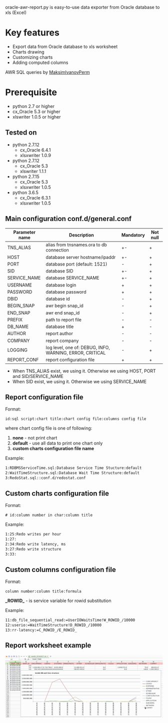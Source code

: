 oracle-awr-report.py is easy-to-use data exporter from Oracle database to xls (Excel)

# Key features
* Export data from Oracle database to xls worksheet
* Charts drawing
* Customizing charts
* Adding computed columns

AWR SQL queries by [MaksimIvanovPerm](https://github.com/MaksimIvanovPerm)

# Prerequisite
* python 2.7 or higher
* cx_Oracle 5.3 or higher
* xlswriter 1.0.5 or higher

## Tested on
* python 2.7.12
  * cx_Oracle 6.4.1
  * xlsxwriter 1.0.9
* python 2.7.12
  * cx_Oracle 5.3
  * xlswriter 1.1.1
* python 2.7.15
  * cx_Oracle 5.3
  * xlsxwriter 1.0.5
* python 3.6.5
  * cx_Oracle 6.3.1 
  * xlsxwriter 1.0.5

## Main configuration **conf.d/general.conf**
| Parameter name | Description                              		    | Mandatory | Not null
| -------------- | -------------------------------------------------------- | --------- | --------
| TNS_ALIAS      | alias from tnsnames.ora to db connection 		    | +-        | +
| HOST           | database server hostname/ipaddr			    | +-        | +
| PORT		 | database port (default: 1521)                            | -         | +
| SID            | database SID                                             | +-        | +
| SERVICE_NAME   | database SERVICE_NAME                                    | +-        | +
| USERNAME       | database login                            		    | +         | +
| PASSWORD       | database password                        		    | +         | +
| DBID		 | database id						    | -         | +
| BEGIN_SNAP     | awr begin snap_id  			                    | -         | +
| END_SNAP       | awr end snap_id                 		            | -         | +
| PREFIX         | path to report file                  		    | -         | -
| DB_NAME        | database title     			                    | +         | -
| AUTHOR         | report author                            		    | -         | -
| COMPANY        | report company            		                    | -         | -
| LOGGING        | log level, one of: DEBUG, INFO, WARNING, ERROR, CRITICAL | -         | +
| REPORT_CONF    | report configuration file 				    | +         | +

* When TNS_ALIAS exist, we using it. Otherwise we using HOST, PORT and SID/SERVICE_NAME
* When SID exist, we using it. Otherwise we using SERVICE_NAME

## Report configuration file
Format:
```
id:sql script:chart title:chart config file:columns config file
```
where chart config file is one of following:
1. **none** - not print chart
2. **default** - use all data to print one chart only
3. **custom charts configuration file name**

Example:
```
1:RDBMSServiceTime.sql:Database Service Time Stucture:default
2:WaitTimeStructure.sql:Database Wait Time Structure:default
3:RedoStat.sql::conf.d/redostat.conf
```

## Custom charts configuration file
Format:
```
# id:column number in char:column title

```

Example:
```
1:25:Redo writes per hour
1:27:
2:34:Redo write latency, ms
3:27:Redo write structure
3:33:
```

## Custom columns configuration file
Format:
```
column number:column title:formula
```

**\_ROWID\_** - is service variable for rowid substitution

Example:
```
11:db_file_sequential_read:=UserIOWaitsTime!W_ROWID_/10000
12:userio:=WaitTimeStructure!D_ROWID_/10000
13:rr-latency:=C_ROWID_/E_ROWID_
```

## Report worksheet example
![DB wait time structure](DOC/oracle-awr-report.png)
